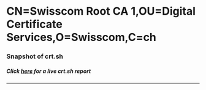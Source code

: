 # CN=Swisscom Root CA 1,OU=Digital Certificate Services,O=Swisscom,C=ch
### Snapshot of crt.sh
##### Click [here](https://crt.sh/?q=Serial_8EDC02921C3C0DDC7D2A5031FE34A274) for a live crt.sh report

---
